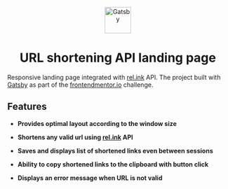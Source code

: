 <p align="center">
  <a href="https://www.gatsbyjs.org">
    <img alt="Gatsby" src="https://www.gatsbyjs.org/monogram.svg" width="60" />
  </a>
</p>
<h1 align="center">
  URL shortening API landing page
</h1>

Responsive landing page integrated with [rel.ink](https://rel.ink/) API. The project built with [Gatsby](https://www.gatsbyjs.org/) as part of the [frontendmentor.io](https://www.frontendmentor.io/challenges/url-shortening-api-landing-page-2ce3ob-G) challenge.

## Features

*  **Provides optimal layout according to the window size**

*  **Shortens any valid url using [rel.ink](https://rel.ink/) API**

*  **Saves and displays list of shortened links even between sessions**

*  **Ability to copy shortened links to the clipboard with button click**

*  **Displays an error message when URL is not valid**
